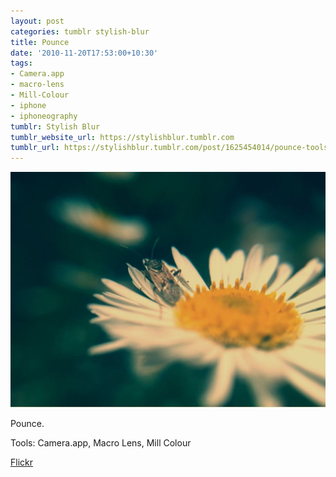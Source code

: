 ```yaml
---
layout: post
categories: tumblr stylish-blur
title: Pounce
date: '2010-11-20T17:53:00+10:30'
tags:
- Camera.app
- macro-lens
- Mill-Colour
- iphone
- iphoneography
tumblr: Stylish Blur
tumblr_website_url: https://stylishblur.tumblr.com
tumblr_url: https://stylishblur.tumblr.com/post/1625454014/pounce-tools-cameraapp-macro-lens-mill
---
```

 ![](/content/images/tumblr/stylish-blur/tumblr_lc69vn721v1qeku5yo1_1280.jpg)  

Pounce.

Tools: Camera.app, Macro Lens, Mill Colour

[Flickr](http://www.flickr.com/photos/jden/5203286975/in/set-72157625458274254/)

